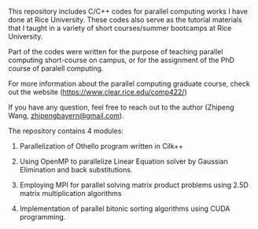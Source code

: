This repository includes C/C++ codes for parallel computing works I have done at Rice University. These codes also serve as the tutorial materials that I taught in a variety of short courses/summer bootcamps at Rice University. 

Part of the codes were written for the purpose of teaching parallel computing short-course on campus, or for the assignment of the PhD course of paralell computing. 

For more information about the parallel computing graduate course, check out the website (https://www.clear.rice.edu/comp422/)

If you have any question, feel free to reach out to the author (Zhipeng Wang, zhipengbayern@gmail.com). 

The repository contains 4 modules: 

1. Parallelization of Othello program written in Cilk++ 

2. Using OpenMP to parallelize Linear Equation solver by Gaussian Elimination and back substitutions. 

3. Employing MPI for parallel solving matrix product problems using 2.5D matrix multiplication algorithms

4. Implementation of parallel bitonic sorting algorithms using CUDA programming. 
